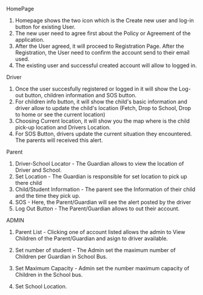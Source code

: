 HomePage
1. Homepage shows the two icon which is the Create new user and log-in button for existing User.
2. The new user need to agree first about the Policy or Agreement of the application. 
3.  After the User agreed, it will proceed to Registration Page. After the Registration, the User need to confirm the account send to their email used.
4. The existing user and successful created account will allow to logged in. 

Driver

1. Once the user succesfully registered or logged in it will show the Log-out button, children information and SOS button.
2. For children info button, it will show the child's basic information and driver allow to update the child's location (Fetch, Drop to School, Drop to home or see the current location)
3. Choosing Current location, it will show you the map where is the child pick-up location and Drivers Location.
4. For SOS Button, drivers update the current situation they encountered. The parents will received this alert.

Parent
1. Driver-School Locator - The Guardian allows to view the location of Driver and School.
2. Set Location - The Guardian is responsible for set location to pick up there child
3. Child/Student Information - The parent see the Information of their child and the time they pick up.
4. SOS - Here, the Parent/Guardian will see the alert posted by the driver
5. Log Out Button - The Parent/Guardian allows to out their account.

ADMIN
1. Parent List - Clicking one of account listed allows the admin to View Children of the Parent/Guardian and asign to driver available.

2. Set number of student - The Admin set the maximum number of Children per Guardian in School Bus.
3. Set Maximum Capacity - Admin set the number maximum capacity of Children in the School bus.
4. Set School Location.

